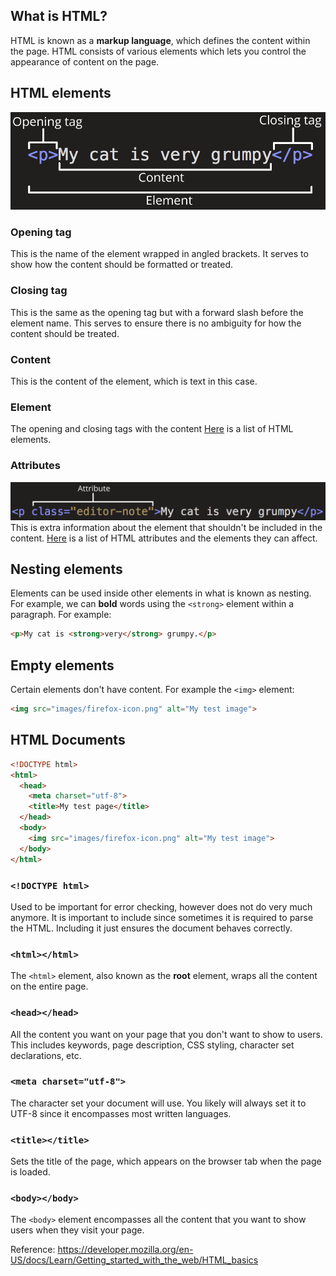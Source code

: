 ## What is HTML?

HTML is known as a **markup language**, which defines the content within the page. HTML consists of various elements which lets you control the appearance of content on the page.

## HTML elements
![Anatomy of an HTML element](grumpy-cat-small.png)

### Opening tag
This is the name of the element wrapped in angled brackets. It serves to show how the content should be formatted or treated.

### Closing tag
This is the same as the opening tag but with a forward slash before the element name. This serves to ensure there is no ambiguity for how the content should be treated.

### Content
This is the content of the element, which is text in this case.

### Element
The opening and closing tags with the content
[Here](https://developer.mozilla.org/en-US/docs/Web/HTML/Element) is a list of HTML elements.

### Attributes
![Attributes in HTML tag](grumpy-cat-attribute-small.png)
This is extra information about the element that shouldn't be included in the content.
[Here](https://developer.mozilla.org/en-US/docs/Web/HTML/Attributes) is a list of HTML attributes and the elements they can affect.

## Nesting elements
Elements can be used inside other elements in what is known as nesting. For example, we can **bold** words using the `<strong>` element within a paragraph. For example:
```html
<p>My cat is <strong>very</strong> grumpy.</p>
```

## Empty elements
Certain elements don't have content. For example the `<img>` element:
```html
<img src="images/firefox-icon.png" alt="My test image">
```

## HTML Documents
```html
<!DOCTYPE html>
<html>
  <head>
    <meta charset="utf-8">
    <title>My test page</title>
  </head>
  <body>
    <img src="images/firefox-icon.png" alt="My test image">
  </body>
</html>
```

### `<!DOCTYPE html>`
Used to be important for error checking, however does not do very much anymore. It is important to include since sometimes it is required to parse the HTML. Including it just ensures the document behaves correctly.

### `<html></html>`
The `<html>` element, also known as the **root** element, wraps all the content on the entire page.

### `<head></head>`
All the content you want on your page that you don't want to show to users. This includes keywords, page description, CSS styling, character set declarations, etc.

### `<meta charset="utf-8">`
The character set your document will use. You likely will always set it to UTF-8 since it encompasses most written languages.

### `<title></title>`
Sets the title of the page, which appears on the browser tab when the page is loaded.

### `<body></body>`
The `<body>` element encompasses all the content that you want to show users when they visit your page.

Reference: https://developer.mozilla.org/en-US/docs/Learn/Getting_started_with_the_web/HTML_basics
